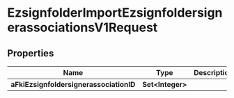 

# EzsignfolderImportEzsignfoldersignerassociationsV1Request

## Properties

Name | Type | Description | Notes
------------ | ------------- | ------------- | -------------
**aFkiEzsignfoldersignerassociationID** | **Set&lt;Integer&gt;** |  | 




